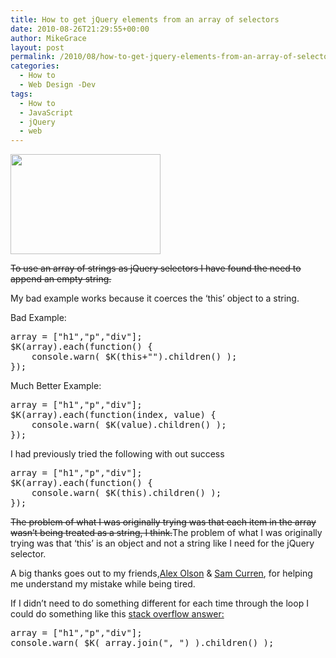 ```yaml
---
title: How to get jQuery elements from an array of selectors
date: 2010-08-26T21:29:55+00:00
author: MikeGrace
layout: post
permalink: /2010/08/how-to-get-jquery-elements-from-an-array-of-selectors/
categories:
  - How to
  - Web Design -Dev
tags:
  - How to
  - JavaScript
  - jQuery
  - web
---
```

[<img alt="" src="https://mikegrace.s3.amazonaws.com/geek-blog/buckets.jpg" class="alignnone" width="240" height="160" />](http://www.flickr.com/photos/lanchongzi/3421470726/)
  
<del datetime="2010-08-27T04:17:45+00:00">To use an array of strings as jQuery selectors I have found the need to append an empty string.</del>
  
My bad example works because it coerces the &#8216;this&#8217; object to a string.

Bad Example:

<pre lang="javascript">array = ["h1","p","div"];
$K(array).each(function() {
    console.warn( $K(this+"").children() );
});
</pre>

Much Better Example:

<pre lang="javascript">array = ["h1","p","div"];
$K(array).each(function(index, value) {
    console.warn( $K(value).children() );
});
</pre>

I had previously tried the following with out success

<pre lang="javascript">array = ["h1","p","div"];
$K(array).each(function() {
    console.warn( $K(this).children() );
});
</pre>

<del datetime="2010-08-27T04:17:45+00:00">The problem of what I was originally trying was that each item in the array wasn&#8217;t being treated as a string, I think.</del>The problem of what I was originally trying was that &#8216;this&#8217; is an object and not a string like I need for the jQuery selector. 

A big thanks goes out to my friends,[Alex Olson](https://twitter.com/alexkolson) & [Sam Curren](http://twitter.com/telegramsam), for helping me understand my mistake while being tired. 

If I didn&#8217;t need to do something different for each time through the loop I could do something like this [stack overflow answer:](http://stackoverflow.com/questions/1002073/an-array-of-strings-as-a-jquery-selector)

<pre lang="javascript">array = ["h1","p","div"];
console.warn( $K( array.join(", ") ).children() );
</pre>